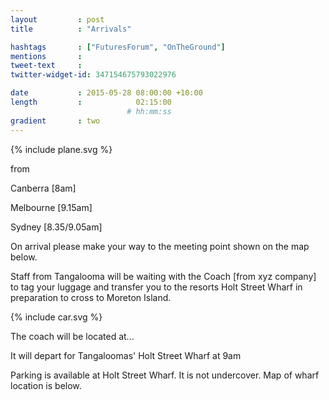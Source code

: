 ```yaml
---
layout         : post
title          : "Arrivals"

hashtags       : ["FuturesForum", "OnTheGround"]
mentions       :
tweet-text     :
twitter-widget-id: 347154675793022976

date           : 2015-05-28 08:00:00 +10:00
length         :            02:15:00
                          # hh:mm:ss
gradient       : two
---
```


{% include plane.svg %}

from

Canberra [8am]

Melbourne [9.15am]

Sydney [8.35/9.05am]

On arrival please make your way to the meeting point shown on the map below.

Staff from Tangalooma will be waiting with the Coach [from xyz company] to tag your luggage and transfer you to the resorts Holt Street Wharf in preparation to cross to Moreton Island.

{% include car.svg %}

The coach will be located at...

It will depart for Tangaloomas' Holt Street Wharf at 9am

Parking is available at Holt Street Wharf. It is not undercover. Map of wharf location is below.
